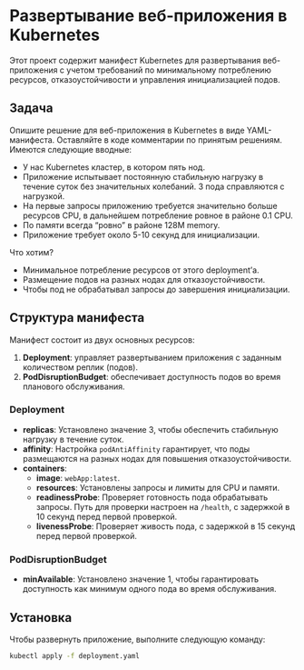 ﻿# Развертывание веб-приложения в Kubernetes

Этот проект содержит манифест Kubernetes для развертывания веб-приложения с учетом требований по минимальному потреблению ресурсов, отказоустойчивости и управления инициализацией подов.

## Задача

Опишите решение для веб-приложения в Kubernetes в виде YAML-манифеста. Оставляйте в коде комментарии по принятым решениям. Имеются следующие вводные:

- У нас Kubernetes кластер, в котором пять нод.
- Приложение испытывает постоянную стабильную нагрузку в течение суток без значительных колебаний. 3 пода справляются с нагрузкой.
- На первые запросы приложению требуется значительно больше ресурсов CPU, в дальнейшем потребление ровное в районе 0.1 CPU.
- По памяти всегда “ровно” в районе 128M memory.
- Приложение требует около 5-10 секунд для инициализации.

Что хотим?

- Минимальное потребление ресурсов от этого deployment’а.
- Размещение подов на разных нодах для отказоустойчивости.
- Чтобы под не обрабатывал запросы до завершения инициализации.

## Структура манифеста

Манифест состоит из двух основных ресурсов:

1. **Deployment**: управляет развертыванием приложения с заданным количеством реплик (подов).
2. **PodDisruptionBudget**: обеспечивает доступность подов во время планового обслуживания.

### Deployment

- **replicas**: Установлено значение 3, чтобы обеспечить стабильную нагрузку в течение суток.
- **affinity**: Настройка `podAntiAffinity` гарантирует, что поды размещаются на разных нодах для повышения отказоустойчивости.
- **containers**:
    - **image**: `webApp:latest`.
    - **resources**: Установлены запросы и лимиты для CPU и памяти.
    - **readinessProbe**: Проверяет готовность пода обрабатывать запросы. Путь для проверки настроен на `/health`, с задержкой в 10 секунд перед первой проверкой.
    - **livenessProbe**: Проверяет живость пода, с задержкой в 15 секунд перед первой проверкой.

### PodDisruptionBudget

- **minAvailable**: Установлено значение 1, чтобы гарантировать доступность как минимум одного пода во время обслуживания.

## Установка

Чтобы развернуть приложение, выполните следующую команду:

```bash 
kubectl apply -f deployment.yaml
